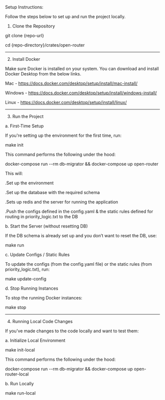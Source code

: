 Setup Instructions:

Follow the steps below to set up and run the project locally.

1. Clone the Repository

git clone {repo-url}

cd {repo-directory}/crates/open-router

-------------------------------------------------------------------------------------------------------------------------

2. Install Docker

Make sure Docker is installed on your system.
You can download and install Docker Desktop from the below links.

Mac - https://docs.docker.com/desktop/setup/install/mac-install/

Windows - https://docs.docker.com/desktop/setup/install/windows-install/

Linux - https://docs.docker.com/desktop/setup/install/linux/

-------------------------------------------------------------------------------------------------------------------------

3. Run the Project

a. First-Time Setup

If you're setting up the environment for the first time, run:

make init

This command performs the following under the hood:

docker-compose run --rm db-migrator && docker-compose up open-router

This will:

.Set up the environment

.Set up the database with the required schema

.Sets up redis and the server for running the application

.Push the configs defined in the config.yaml & the static rules defined for routing in priority_logic.txt to the DB


b. Start the Server (without resetting DB)

If the DB schema is already set up and you don’t want to reset the DB, use:

make run


c. Update Configs / Static Rules

To update the configs (from the config.yaml file) or the static rules (from priority_logic.txt), run:

make update-config


d. Stop Running Instances

To stop the running Docker instances:

make stop

-------------------------------------------------------------------------------------------------------------------------

4. Running Local Code Changes

If you've made changes to the code locally and want to test them:

a. Initialize Local Environment

make init-local

This command performs the following under the hood:

docker-compose run --rm db-migrator && docker-compose up open-router-local

b. Run Locally

make run-local
